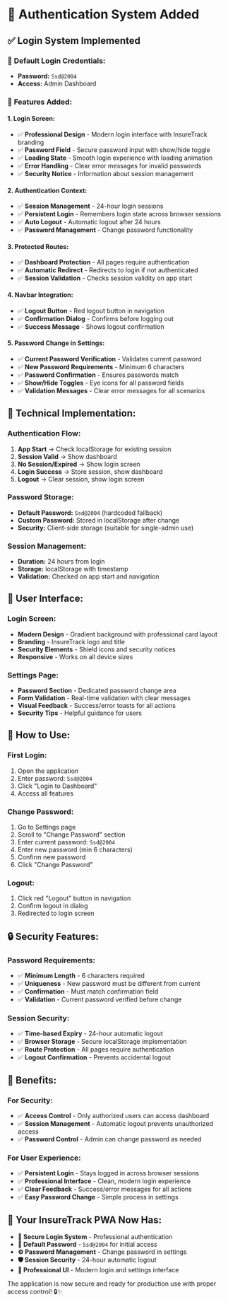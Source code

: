 # 🔐 Authentication System Added

## ✅ Login System Implemented

### 🔑 **Default Login Credentials:**
- **Password:** `Ssd@2004`
- **Access:** Admin Dashboard

### 🎯 **Features Added:**

#### **1. Login Screen:**
- ✅ **Professional Design** - Modern login interface with InsureTrack branding
- ✅ **Password Field** - Secure password input with show/hide toggle
- ✅ **Loading State** - Smooth login experience with loading animation
- ✅ **Error Handling** - Clear error messages for invalid passwords
- ✅ **Security Notice** - Information about session management

#### **2. Authentication Context:**
- ✅ **Session Management** - 24-hour login sessions
- ✅ **Persistent Login** - Remembers login state across browser sessions
- ✅ **Auto Logout** - Automatic logout after 24 hours
- ✅ **Password Management** - Change password functionality

#### **3. Protected Routes:**
- ✅ **Dashboard Protection** - All pages require authentication
- ✅ **Automatic Redirect** - Redirects to login if not authenticated
- ✅ **Session Validation** - Checks session validity on app start

#### **4. Navbar Integration:**
- ✅ **Logout Button** - Red logout button in navigation
- ✅ **Confirmation Dialog** - Confirms before logging out
- ✅ **Success Message** - Shows logout confirmation

#### **5. Password Change in Settings:**
- ✅ **Current Password Verification** - Validates current password
- ✅ **New Password Requirements** - Minimum 6 characters
- ✅ **Password Confirmation** - Ensures passwords match
- ✅ **Show/Hide Toggles** - Eye icons for all password fields
- ✅ **Validation Messages** - Clear error messages for all scenarios

## 🔧 **Technical Implementation:**

### **Authentication Flow:**
1. **App Start** → Check localStorage for existing session
2. **Session Valid** → Show dashboard
3. **No Session/Expired** → Show login screen
4. **Login Success** → Store session, show dashboard
5. **Logout** → Clear session, show login screen

### **Password Storage:**
- **Default Password:** `Ssd@2004` (hardcoded fallback)
- **Custom Password:** Stored in localStorage after change
- **Security:** Client-side storage (suitable for single-admin use)

### **Session Management:**
- **Duration:** 24 hours from login
- **Storage:** localStorage with timestamp
- **Validation:** Checked on app start and navigation

## 🎨 **User Interface:**

### **Login Screen:**
- **Modern Design** - Gradient background with professional card layout
- **Branding** - InsureTrack logo and title
- **Security Elements** - Shield icons and security notices
- **Responsive** - Works on all device sizes

### **Settings Page:**
- **Password Section** - Dedicated password change area
- **Form Validation** - Real-time validation with clear messages
- **Visual Feedback** - Success/error toasts for all actions
- **Security Tips** - Helpful guidance for users

## 🧪 **How to Use:**

### **First Login:**
1. Open the application
2. Enter password: `Ssd@2004`
3. Click "Login to Dashboard"
4. Access all features

### **Change Password:**
1. Go to Settings page
2. Scroll to "Change Password" section
3. Enter current password: `Ssd@2004`
4. Enter new password (min 6 characters)
5. Confirm new password
6. Click "Change Password"

### **Logout:**
1. Click red "Logout" button in navigation
2. Confirm logout in dialog
3. Redirected to login screen

## 🔒 **Security Features:**

### **Password Requirements:**
- ✅ **Minimum Length** - 6 characters required
- ✅ **Uniqueness** - New password must be different from current
- ✅ **Confirmation** - Must match confirmation field
- ✅ **Validation** - Current password verified before change

### **Session Security:**
- ✅ **Time-based Expiry** - 24-hour automatic logout
- ✅ **Browser Storage** - Secure localStorage implementation
- ✅ **Route Protection** - All pages require authentication
- ✅ **Logout Confirmation** - Prevents accidental logout

## 🎯 **Benefits:**

### **For Security:**
- ✅ **Access Control** - Only authorized users can access dashboard
- ✅ **Session Management** - Automatic logout prevents unauthorized access
- ✅ **Password Control** - Admin can change password as needed

### **For User Experience:**
- ✅ **Persistent Login** - Stays logged in across browser sessions
- ✅ **Professional Interface** - Clean, modern login experience
- ✅ **Clear Feedback** - Success/error messages for all actions
- ✅ **Easy Password Change** - Simple process in settings

## 🚀 **Your InsureTrack PWA Now Has:**

- **🔐 Secure Login System** - Professional authentication
- **🔑 Default Password** - `Ssd@2004` for initial access
- **⚙️ Password Management** - Change password in settings
- **🛡️ Session Security** - 24-hour automatic logout
- **🎨 Professional UI** - Modern login and settings interface

The application is now secure and ready for production use with proper access control! 🔒✨